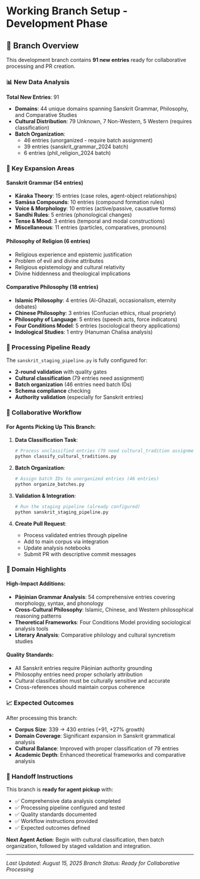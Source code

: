 # Working Branch Setup - Development Phase

## 🚀 Branch Overview

This development branch contains **91 new entries** ready for collaborative processing and PR creation.

### 📊 New Data Analysis

**Total New Entries**: 91
- **Domains**: 44 unique domains spanning Sanskrit Grammar, Philosophy, and Comparative Studies
- **Cultural Distribution**: 79 Unknown, 7 Non-Western, 5 Western (requires classification)
- **Batch Organization**: 
  - 46 entries (unorganized - require batch assignment)
  - 39 entries (sanskrit_grammar_2024 batch)
  - 6 entries (phil_religion_2024 batch)

### 🎯 Key Expansion Areas

#### Sanskrit Grammar (54 entries)
- **Kāraka Theory**: 15 entries (case roles, agent-object relationships)
- **Samāsa Compounds**: 10 entries (compound formation rules)
- **Voice & Morphology**: 10 entries (active/passive, causative forms)
- **Sandhi Rules**: 5 entries (phonological changes)
- **Tense & Mood**: 3 entries (temporal and modal constructions)
- **Miscellaneous**: 11 entries (particles, comparatives, pronouns)

#### Philosophy of Religion (6 entries)
- Religious experience and epistemic justification
- Problem of evil and divine attributes
- Religious epistemology and cultural relativity
- Divine hiddenness and theological implications

#### Comparative Philosophy (18 entries)
- **Islamic Philosophy**: 4 entries (Al-Ghazali, occasionalism, eternity debates)
- **Chinese Philosophy**: 3 entries (Confucian ethics, ritual propriety)
- **Philosophy of Language**: 5 entries (speech acts, force indicators)
- **Four Conditions Model**: 5 entries (sociological theory applications)
- **Indological Studies**: 1 entry (Hanuman Chalisa analysis)

### 🔧 Processing Pipeline Ready

The `sanskrit_staging_pipeline.py` is fully configured for:
- **2-round validation** with quality gates
- **Cultural classification** (79 entries need assignment)
- **Batch organization** (46 entries need batch IDs)
- **Schema compliance** checking
- **Authority validation** (especially for Sanskrit entries)

### 📝 Collaborative Workflow

#### For Agents Picking Up This Branch:

1. **Data Classification Task**:
   ```bash
   # Process unclassified entries (79 need cultural_tradition assignment)
   python classify_cultural_traditions.py
   ```

2. **Batch Organization**:
   ```bash
   # Assign batch IDs to unorganized entries (46 entries)
   python organize_batches.py
   ```

3. **Validation & Integration**:
   ```bash
   # Run the staging pipeline (already configured)
   python sanskrit_staging_pipeline.py
   ```

4. **Create Pull Request**:
   - Process validated entries through pipeline
   - Add to main corpus via integration
   - Update analysis notebooks
   - Submit PR with descriptive commit messages

### 🎪 Domain Highlights

#### High-Impact Additions:
- **Pāṇinian Grammar Analysis**: 54 comprehensive entries covering morphology, syntax, and phonology
- **Cross-Cultural Philosophy**: Islamic, Chinese, and Western philosophical reasoning patterns
- **Theoretical Frameworks**: Four Conditions Model providing sociological analysis tools
- **Literary Analysis**: Comparative philology and cultural syncretism studies

#### Quality Standards:
- All Sanskrit entries require Pāṇinian authority grounding
- Philosophy entries need proper scholarly attribution
- Cultural classification must be culturally sensitive and accurate
- Cross-references should maintain corpus coherence

### 📈 Expected Outcomes

After processing this branch:
- **Corpus Size**: 339 → 430 entries (+91, +27% growth)
- **Domain Coverage**: Significant expansion in Sanskrit grammatical analysis
- **Cultural Balance**: Improved with proper classification of 79 entries
- **Academic Depth**: Enhanced theoretical frameworks and comparative analysis

### 🤝 Handoff Instructions

This branch is **ready for agent pickup** with:
- ✅ Comprehensive data analysis completed
- ✅ Processing pipeline configured and tested
- ✅ Quality standards documented
- ✅ Workflow instructions provided
- ✅ Expected outcomes defined

**Next Agent Action**: Begin with cultural classification, then batch organization, followed by staged validation and integration.

---

*Last Updated: August 15, 2025*
*Branch Status: Ready for Collaborative Processing*
